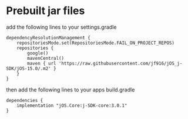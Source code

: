 # Prebuilt jar files

add the following lines to your settings.gradle
```
dependencyResolutionManagement {
    repositoriesMode.set(RepositoriesMode.FAIL_ON_PROJECT_REPOS)
    repositories {
        google()
        mavenCentral()
        maven { url 'https://raw.githubusercontent.com/jf916/jOS_j-SDK/jOS-15.0/.m2' }
    }
}
```

then add the following lines to your apps build.gradle
```
dependencies {
    implementation "jOS.Core:j-SDK-core:3.0.1"
}
```
